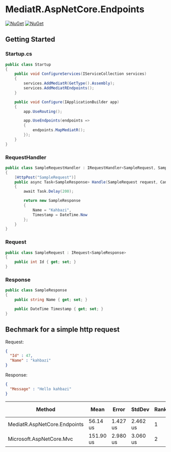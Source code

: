 # MediatR.AspNetCore.Endpoints

[![NuGet](https://img.shields.io/nuget/dt/mediatr.aspnetcore.endpoints.svg)](https://www.nuget.org/packages/mediatr.aspnetcore.endpoints) 
[![NuGet](https://img.shields.io/nuget/vpre/mediatr.aspnetcore.endpoints.svg)](https://www.nuget.org/packages/mediatr.aspnetcore.endpoints)

## Getting Started

### Startup.cs
```csharp
public class Startup
{
    public void ConfigureServices(IServiceCollection services)
    {
        services.AddMediatR(GetType().Assembly);
        services.AddMediatREndpoints();
    }

    public void Configure(IApplicationBuilder app)
    {
        app.UseRouting();

        app.UseEndpoints(endpoints =>
        {
            endpoints.MapMediatR();
        });
    }
}
```
### RequestHandler
```csharp
public class SampleRequestHandler : IRequestHandler<SampleRequest, SampleResponse>
{
    [HttpPost("SampleRequest")]
    public async Task<SampleResponse> Handle(SampleRequest request, CancellationToken cancellationToken)
    {
        await Task.Delay(200);

        return new SampleResponse
        {
            Name = "Kahbazi",
            Timestamp = DateTime.Now
        };
    }
}
```
### Request
```csharp
public class SampleRequest : IRequest<SampleResponse>
{
    public int Id { get; set; }
}
```
### Response
```csharp
public class SampleResponse
{
    public string Name { get; set; }

    public DateTime Timestamp { get; set; }
}
```

## Bechmark for a simple http request

Request: 
```json
{
  "Id" : 47,
  "Name" : "kahbazi"
}
```

Response:
```json 
{
  "Message" : "Hello kahbazi"
}
```

  
| Method | Mean | Error | StdDev | Rank | Gen 0 | Gen 1 | Gen 2 | Allocated |
| --- | --- | --- | --- | --- | --- | --- | --- | --- |
| MediatR.AspNetCore.Endpoints | 56.14 us | 1.427 us | 2.462 us | 1 | 2.9297 | - | - | 9.18 KB |
| Microsoft.AspNetCore.Mvc | 151.90 us | 2.980 us | 3.060 us | 2 | 4.8828 | - | - | 16.29 KB |
